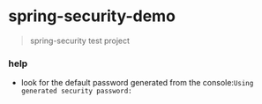 # spring-security-demo
> spring-security test project

### help
* look for the default password generated from the console:`Using generated security password:` 